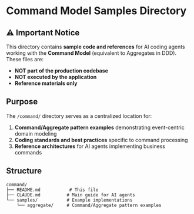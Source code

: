 # Command Model Samples Directory

## ⚠️ Important Notice

This directory contains **sample code and references** for AI coding agents working with the **Command Model** (equivalent to Aggregates in DDD). These files are:

- **NOT part of the production codebase**
- **NOT executed by the application**
- **Reference materials only**

## Purpose

The `/command/` directory serves as a centralized location for:

1. **Command/Aggregate pattern examples** demonstrating event-centric domain modeling
2. **Coding standards and best practices** specific to command processing
3. **Reference architectures** for AI agents implementing business commands

## Structure

```
command/
├── README.md           # This file
├── CLAUDE.md          # Main guide for AI agents
└── samples/           # Example implementations
    └── aggregate/     # Command/Aggregate pattern examples
```
